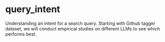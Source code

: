 # query_intent
Understanding an intent for a search query. Starting with Github tagger dataset, we will conduct empirical studies on different LLMs to see which performs best. 
